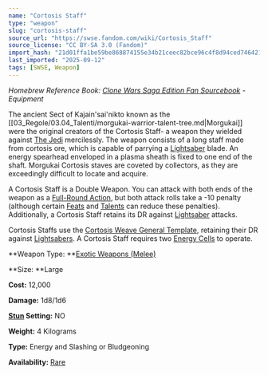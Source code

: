```yaml
---
name: "Cortosis Staff"
type: "weapon"
slug: "cortosis-staff"
source_url: "https://swse.fandom.com/wiki/Cortosis_Staff"
source_license: "CC BY-SA 3.0 (Fandom)"
import_hash: "21d01ffa1be59be868874155e34b21ceec82bce96c4f8d94ced7464218ffd320"
last_imported: "2025-09-12"
tags: [SWSE, Weapon]
---
```

*Homebrew Reference Book: [Clone Wars Saga Edition Fan Sourcebook](https://swse.fandom.com/wiki/Clone_Wars_Saga_Edition_Fan_Sourcebook) - Equipment*

The ancient Sect of Kajain'sai'nikto known as the [[03_Regole/03.04_Talenti/morgukai-warrior-talent-tree.md|Morgukai]] were the original creators of the Cortosis Staff- a weapon they wielded against [The Jedi](https://swse.fandom.com/wiki/The_Jedi) mercilessly. The weapon consists of a long staff made from cortosis ore, which is capable of parrying a [Lightsaber](https://swse.fandom.com/wiki/Lightsaber) blade. An energy spearhead enveloped in a plasma sheath is fixed to one end of the shaft. Morgukai Cortosis staves are coveted by collectors, as they are exceedingly difficult to locate and acquire.

A Cortosis Staff is a Double Weapon. You can attack with both ends of the weapon as a [Full-Round Action](https://swse.fandom.com/wiki/Full-Round_Action), but both attack rolls take a -10 penalty (although certain [Feats](https://swse.fandom.com/wiki/Feats) and [Talents](https://swse.fandom.com/wiki/Talents) can reduce these penalties). Additionally, a Cortosis Staff retains its DR against [Lightsaber](https://swse.fandom.com/wiki/Lightsaber) attacks.

Cortosis Staffs use the [Cortosis Weave General Template](https://swse.fandom.com/wiki/Cortosis_Weave_General_Template), retaining their DR against [Lightsabers](https://swse.fandom.com/wiki/Lightsabers). A Cortosis Staff requires two [Energy Cells](https://swse.fandom.com/wiki/Energy_Cell) to operate.

**Weapon Type: **[Exotic Weapons (Melee)](https://swse.fandom.com/wiki/Exotic_Weapons_(Melee)) 

**Size: **Large

**Cost:** 12,000

**Damage:** 1d8/1d6

**[Stun](https://swse.fandom.com/wiki/Stun) Setting:** NO

**Weight:** 4 Kilograms

**Type:** Energy and Slashing or Bludgeoning

**Availability:** [Rare](https://swse.fandom.com/wiki/Rare)